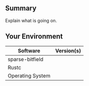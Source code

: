 ## Summary
Explain what is going on.

## Your Environment
| Software         | Version(s) |
| ---------------- | ---------- |
| sparse-bitfield      |
| Rustc            |
| Operating System |
